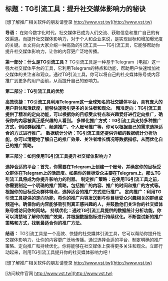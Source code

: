 ## **标题：TG引流工具：提升社交媒体影响力的秘诀**

[想了解推广相关软件的朋友请登录 http://www.vst.tw](http://www.vst.tw)

**导语：**
在如今数字化时代，社交媒体已成为人们交流、获取信息和推广自己的有效渠道。而提升社交媒体影响力，对于个人和企业来说，是实现目标和增加曝光度的关键。本文将向大家介绍一种高效的引流工具——TG引流工具，它能够帮助你提升社交媒体影响力，让你的内容更广泛地传播。

**第一部分：什么是TG引流工具？**
TG引流工具是一种基于Telegram（电报）这一强大社交媒体平台的工具，它利用Telegram的特点和功能，帮助用户快速增加社交媒体的关注者和观众。通过TG引流工具，你可以将自己的社交媒体账号或内容推广到更多的用户面前，从而提升自己的影响力。

**第二部分：TG引流工具的优势**

**高效快捷：TG引流工具利用Telegram这一全球知名的社交媒体平台，具有庞大的用户群体和活跃度，能够快速吸引更多的关注者和观众。**
**精准定向：TG引流工具提供了精准的定向功能，可以根据你的目标受众特点和兴趣爱好进行定向推广，确保你的内容被真正感兴趣的人看到。**
**多样化推广方式：TG引流工具支持多种推广方式，例如群组推广、频道推广、个人账号推广等，你可以根据自己的需求选择适合的方式进行推广。**
**数据统计分析：TG引流工具还提供详细的数据统计分析功能，你可以清楚地了解自己的推广效果、关注者增长情况等数据指标，从而优化自己的推广策略。**

**第三部分：如何使用TG引流工具提升社交媒体影响力？**

**选择合适的平台：首先，你需要在Telegram上创建一个账号，并确定你的目标受众群体在Telegram上的活跃度。如果你的目标受众主要在Telegram上，那么TG引流工具将成为你提升影响力的利器。**
**制定推广策略：在使用TG引流工具之前，你需要制定一个明确的推广策略，包括推广的内容、推广的时间和推广的方式等。根据你的目标受众群体特点，选择适合的推广方式进行推广。**
**定向推广：利用TG引流工具提供的定向功能，将你的推广内容发送到与你目标受众兴趣相关的群组或频道中。确保你的内容能够吸引到真正感兴趣的人，并鼓励他们关注你的社交媒体账号或访问你的网站。**
**持续优化：通过TG引流工具提供的数据统计分析功能，你可以清楚地了解你的推广效果，并根据数据指标进行持续优化。不断尝试新的推广策略和方式，找到最适合你的推广方法。**

**结语：**
TG引流工具是一个高效、快捷的社交媒体引流工具，它可以帮助你提升社交媒体影响力，让你的内容更广泛地传播。通过选择合适的平台、制定明确的推广策略、定向推广和持续优化，你将能够在社交媒体上获得更多关注和观众。立即行动起来，利用TG引流工具提升你的社交媒体影响力吧！

[想了解推广相关软件的朋友请登录 http://www.vst.tw](http://www.vst.tw)


[访问软件官网 http://www.vst.tw](http://www.vst.tw)

